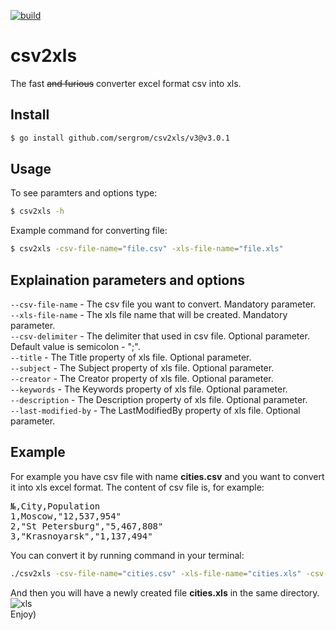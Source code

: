 [![build](https://github.com/sergrom/csv2xls/workflows/build/badge.svg)](https://github.com/sergrom/csv2xls/actions/workflows/build.yml)

# csv2xls
The fast <strike>and furious</strike> converter excel format csv into xls.

## Install
```bash
$ go install github.com/sergrom/csv2xls/v3@v3.0.1
```

## Usage
To see paramters and options type:
```bash
$ csv2xls -h
```
Example command for converting file:
```bash
$ csv2xls -csv-file-name="file.csv" -xls-file-name="file.xls"
```

## Explaination parameters and options
<code>--csv-file-name</code> - The csv file you want to convert. Mandatory parameter.<br>
<code>--xls-file-name</code> - The xls file name that will be created. Mandatory parameter.<br>
<code>--csv-delimiter</code> - The delimiter that used in csv file. Optional parameter. Default value is semicolon - ";".<br>
<code>--title</code> - The Title property of xls file. Optional parameter.<br>
<code>--subject</code> - The Subject property of xls file. Optional parameter.<br>
<code>--creator</code> - The Creator property of xls file. Optional parameter.<br>
<code>--keywords</code> - The Keywords property of xls file. Optional parameter.<br>
<code>--description</code> - The Description property of xls file. Optional parameter.<br>
<code>--last-modified-by</code> - The LastModifiedBy property of xls file. Optional parameter.

## Example
For example you have csv file with name <b>cities.csv</b> and you want to convert it into xls excel format. The content of csv file is, for example:
<pre>
№,City,Population
1,Moscow,"12,537,954"
2,"St Petersburg","5,467,808"
3,"Krasnoyarsk","1,137,494"
</pre>

You can convert it by running command in your terminal:
```bash
./csv2xls -csv-file-name="cities.csv" -xls-file-name="cities.xls" -csv-delimiter=","
```

And then you will have a newly created file <b>cities.xls</b> in the same directory.<br>
![xls](https://user-images.githubusercontent.com/17692545/75096799-20252180-55b4-11ea-8ffc-6986086f5163.png)
<br>
Enjoy)
